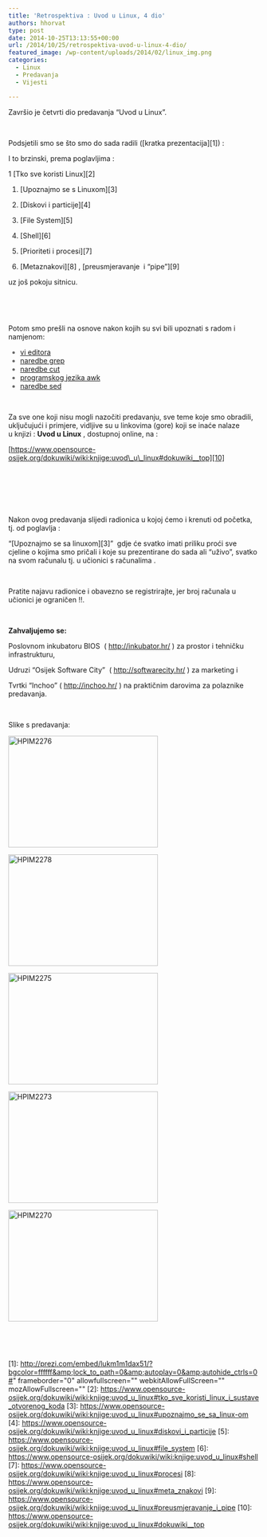 ```yaml
---
title: 'Retrospektiva : Uvod u Linux, 4 dio'
authors: hhorvat
type: post
date: 2014-10-25T13:13:55+00:00
url: /2014/10/25/retrospektiva-uvod-u-linux-4-dio/
featured_image: /wp-content/uploads/2014/02/linux_img.png
categories:
  - Linux
  - Predavanja
  - Vijesti

---
```

Završio je četvrti dio predavanja &#8220;Uvod u Linux&#8221;.

&nbsp;

Podsjetili smo se što smo do sada radili ([kratka prezentacija][1]) :

I to brzinski, prema poglavljima :

1 [Tko sve koristi Linux][2]

  1. [Upoznajmo se s Linuxom][3]</p> 
  2. [Diskovi i particije][4]

  3. [File System][5]

  4. [Shell][6]

  5. [Prioriteti i procesi][7]

  6. [Metaznakovi][8] , [preusmjeravanje  i &#8220;pipe&#8221;][9]

uz još pokoju sitnicu.

&nbsp;

&nbsp;

Potom smo prešli na osnove nakon kojih su svi bili upoznati s radom i namjenom:

<ul style="color: #666666;">
  <li>
    <a href="https://www.opensource-osijek.org/dokuwiki/wiki:knjige:uvod_u_linux#vi_editor"><span style="font-style: inherit; font-weight: inherit;">vi editora</span></a>
  </li>
  <li>
    <a href="https://www.opensource-osijek.org/dokuwiki/wiki:knjige:uvod_u_linux#grep"><span style="font-style: inherit; font-weight: inherit;">naredbe grep</span></a>
  </li>
  <li>
    <a href="https://www.opensource-osijek.org/dokuwiki/wiki:knjige:uvod_u_linux#cut">naredbe cut</a>
  </li>
  <li>
    <a href="https://www.opensource-osijek.org/dokuwiki/wiki:knjige:uvod_u_linux#awk">programskog jezika awk</a>
  </li>
  <li>
    <a href="https://www.opensource-osijek.org/dokuwiki/wiki:knjige:uvod_u_linux#sed">naredbe sed</a>
  </li>
</ul>

&nbsp;

Za sve one koji nisu mogli nazočiti predavanju, sve teme koje smo obradili, uključujući i primjere, vidljive su u linkovima (gore) koji se inaće nalaze u knjizi : **Uvod u Linux** , dostupnoj online, na :

[https://www.opensource-osijek.org/dokuwiki/wiki:knjige:uvod\_u\_linux#dokuwiki__top][10]

&nbsp;

&nbsp;

&nbsp;

Nakon ovog predavanja slijedi radionica u kojoj ćemo i krenuti od početka, tj. od poglavlja :

&#8220;[Upoznajmo se sa linuxom][3]&#8221;  gdje će svatko imati priliku proći sve cjeline o kojima smo pričali i koje su prezentirane do sada ali &#8220;uživo&#8221;, svatko na svom računalu tj. u učionici s računalima .

&nbsp;

Pratite najavu radionice i obavezno se registrirajte, jer broj računala u učionici je ograničen !!.

&nbsp;

**Zahvaljujemo** **se:**

Poslovnom inkubatoru BIOS  ( <http://inkubator.hr/> ) za prostor i tehničku infrastrukturu,

Udruzi &#8220;Osijek Software City&#8221;  ( <http://softwarecity.hr/> ) za marketing i

Tvrtki &#8220;Inchoo&#8221; ( <http://inchoo.hr/> ) na praktičnim darovima za polaznike predavanja.

&nbsp;

Slike s predavanja:

<a href="https://i1.wp.com/www.opensource-osijek.org/wordpress/wp-content/uploads/2014/10/HPIM2276.jpg?ssl=1" data-rel="lightbox-0" title=""><img class="alignnone size-medium wp-image-1764" src="https://i1.wp.com/www.opensource-osijek.org/wordpress/wp-content/uploads/2014/10/HPIM2276.jpg?resize=300%2C224&#038;ssl=1" alt="HPIM2276" width="300" height="224" srcset="https://i1.wp.com/www.opensource-osijek.org/wordpress/wp-content/uploads/2014/10/HPIM2276.jpg?resize=300%2C224&ssl=1 300w, https://i1.wp.com/www.opensource-osijek.org/wordpress/wp-content/uploads/2014/10/HPIM2276.jpg?resize=150%2C112&ssl=1 150w, https://i1.wp.com/www.opensource-osijek.org/wordpress/wp-content/uploads/2014/10/HPIM2276.jpg?resize=1024%2C766&ssl=1 1024w, https://i1.wp.com/www.opensource-osijek.org/wordpress/wp-content/uploads/2014/10/HPIM2276.jpg?w=1304&ssl=1 1304w" sizes="(max-width: 300px) 100vw, 300px" data-recalc-dims="1" /></a>

<a href="https://i2.wp.com/www.opensource-osijek.org/wordpress/wp-content/uploads/2014/10/HPIM2278.jpg?ssl=1" data-rel="lightbox-1" title=""><img class="alignnone size-medium wp-image-1765" src="https://i2.wp.com/www.opensource-osijek.org/wordpress/wp-content/uploads/2014/10/HPIM2278.jpg?resize=300%2C224&#038;ssl=1" alt="HPIM2278" width="300" height="224" srcset="https://i2.wp.com/www.opensource-osijek.org/wordpress/wp-content/uploads/2014/10/HPIM2278.jpg?resize=300%2C224&ssl=1 300w, https://i2.wp.com/www.opensource-osijek.org/wordpress/wp-content/uploads/2014/10/HPIM2278.jpg?resize=150%2C112&ssl=1 150w, https://i2.wp.com/www.opensource-osijek.org/wordpress/wp-content/uploads/2014/10/HPIM2278.jpg?resize=1024%2C766&ssl=1 1024w, https://i2.wp.com/www.opensource-osijek.org/wordpress/wp-content/uploads/2014/10/HPIM2278.jpg?w=1304&ssl=1 1304w" sizes="(max-width: 300px) 100vw, 300px" data-recalc-dims="1" /></a>

<a href="https://i0.wp.com/www.opensource-osijek.org/wordpress/wp-content/uploads/2014/10/HPIM2275.jpg?ssl=1" data-rel="lightbox-2" title=""><img class="alignnone size-medium wp-image-1763" src="https://i0.wp.com/www.opensource-osijek.org/wordpress/wp-content/uploads/2014/10/HPIM2275.jpg?resize=300%2C224&#038;ssl=1" alt="HPIM2275" width="300" height="224" srcset="https://i0.wp.com/www.opensource-osijek.org/wordpress/wp-content/uploads/2014/10/HPIM2275.jpg?resize=300%2C224&ssl=1 300w, https://i0.wp.com/www.opensource-osijek.org/wordpress/wp-content/uploads/2014/10/HPIM2275.jpg?resize=150%2C112&ssl=1 150w, https://i0.wp.com/www.opensource-osijek.org/wordpress/wp-content/uploads/2014/10/HPIM2275.jpg?resize=1024%2C766&ssl=1 1024w, https://i0.wp.com/www.opensource-osijek.org/wordpress/wp-content/uploads/2014/10/HPIM2275.jpg?w=1304&ssl=1 1304w" sizes="(max-width: 300px) 100vw, 300px" data-recalc-dims="1" /></a>

<a href="https://i1.wp.com/www.opensource-osijek.org/wordpress/wp-content/uploads/2014/10/HPIM2273.jpg?ssl=1" data-rel="lightbox-3" title=""><img class="alignnone size-medium wp-image-1762" src="https://i1.wp.com/www.opensource-osijek.org/wordpress/wp-content/uploads/2014/10/HPIM2273.jpg?resize=300%2C224&#038;ssl=1" alt="HPIM2273" width="300" height="224" srcset="https://i1.wp.com/www.opensource-osijek.org/wordpress/wp-content/uploads/2014/10/HPIM2273.jpg?resize=300%2C224&ssl=1 300w, https://i1.wp.com/www.opensource-osijek.org/wordpress/wp-content/uploads/2014/10/HPIM2273.jpg?resize=150%2C112&ssl=1 150w, https://i1.wp.com/www.opensource-osijek.org/wordpress/wp-content/uploads/2014/10/HPIM2273.jpg?resize=1024%2C766&ssl=1 1024w, https://i1.wp.com/www.opensource-osijek.org/wordpress/wp-content/uploads/2014/10/HPIM2273.jpg?w=1304&ssl=1 1304w" sizes="(max-width: 300px) 100vw, 300px" data-recalc-dims="1" /></a>

<a href="https://i0.wp.com/www.opensource-osijek.org/wordpress/wp-content/uploads/2014/10/HPIM2270.jpg?ssl=1" data-rel="lightbox-4" title=""><img class="alignnone size-medium wp-image-1761" src="https://i0.wp.com/www.opensource-osijek.org/wordpress/wp-content/uploads/2014/10/HPIM2270.jpg?resize=300%2C224&#038;ssl=1" alt="HPIM2270" width="300" height="224" srcset="https://i0.wp.com/www.opensource-osijek.org/wordpress/wp-content/uploads/2014/10/HPIM2270.jpg?resize=300%2C224&ssl=1 300w, https://i0.wp.com/www.opensource-osijek.org/wordpress/wp-content/uploads/2014/10/HPIM2270.jpg?resize=150%2C112&ssl=1 150w, https://i0.wp.com/www.opensource-osijek.org/wordpress/wp-content/uploads/2014/10/HPIM2270.jpg?resize=1024%2C766&ssl=1 1024w, https://i0.wp.com/www.opensource-osijek.org/wordpress/wp-content/uploads/2014/10/HPIM2270.jpg?w=1304&ssl=1 1304w" sizes="(max-width: 300px) 100vw, 300px" data-recalc-dims="1" /></a>

&nbsp;

&nbsp;

 [1]: http://prezi.com/embed/lukm1m1dax51/?bgcolor=ffffff&amp;lock_to_path=0&amp;autoplay=0&amp;autohide_ctrls=0#" frameborder="0" allowfullscreen="" webkitAllowFullScreen="" mozAllowFullscreen=""
 [2]: https://www.opensource-osijek.org/dokuwiki/wiki:knjige:uvod_u_linux#tko_sve_koristi_linux_i_sustave_otvorenog_koda
 [3]: https://www.opensource-osijek.org/dokuwiki/wiki:knjige:uvod_u_linux#upoznajmo_se_sa_linux-om
 [4]: https://www.opensource-osijek.org/dokuwiki/wiki:knjige:uvod_u_linux#diskovi_i_particije
 [5]: https://www.opensource-osijek.org/dokuwiki/wiki:knjige:uvod_u_linux#file_system
 [6]: https://www.opensource-osijek.org/dokuwiki/wiki:knjige:uvod_u_linux#shell
 [7]: https://www.opensource-osijek.org/dokuwiki/wiki:knjige:uvod_u_linux#procesi
 [8]: https://www.opensource-osijek.org/dokuwiki/wiki:knjige:uvod_u_linux#meta_znakovi
 [9]: https://www.opensource-osijek.org/dokuwiki/wiki:knjige:uvod_u_linux#preusmjeravanje_i_pipe
 [10]: https://www.opensource-osijek.org/dokuwiki/wiki:knjige:uvod_u_linux#dokuwiki__top